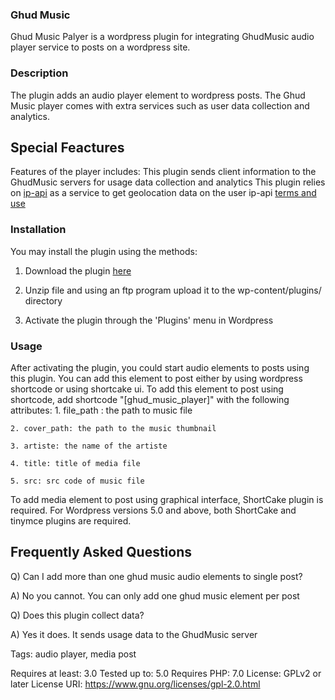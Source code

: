 ### Ghud Music
    
Ghud Music Palyer is a wordpress plugin for integrating GhudMusic audio player service to posts on a wordpress site.

### Description 

The plugin adds an audio player element to wordpress posts. The Ghud Music player comes with extra services such as user data collection and analytics.


## Special Feactures
Features of the player includes:
This plugin sends client information to the GhudMusic servers for usage data collection and analytics
This plugin relies on [ip-api](http://ip-api.com/) as a service to get geolocation data on the user
ip-api [terms and use](https://signup.ip-api.com/terms)


### Installation

You may install the plugin using the methods:
1. Download the plugin [here](https://github.com/Acquimini/ghudmusic_player)

2. Unzip file and using an ftp program upload it to the wp-content/plugins/ directory

3. Activate the plugin through the 'Plugins' menu in Wordpress

### Usage

After activating the plugin, you could start audio elements to posts using this plugin.
You can add this element to post either by using wordpress shortcode or using shortcake ui.
To add this element to post using shortcode, add shortcode "[ghud_music_player]" with the following attributes:
    1. file_path : the path to music file
    
    2. cover_path: the path to the music thumbnail
    
    3. artiste: the name of the artiste
    
    4. title: title of media file
    
    5. src: src code of music file
    
To add media element to post using graphical interface, ShortCake plugin is required. For Wordpress versions 5.0 and above,
both ShortCake and tinymce plugins are required.


## Frequently Asked Questions
Q) Can I add more than one ghud music audio elements to single post? 

A) No you cannot. You can only add one ghud music element per post

Q) Does this plugin collect data?

A) Yes it does. It sends usage data to the GhudMusic server




Tags: audio player, media post

Requires at least: 3.0
Tested up to: 5.0
Requires PHP: 7.0
License: GPLv2 or later
License URI: https://www.gnu.org/licenses/gpl-2.0.html


